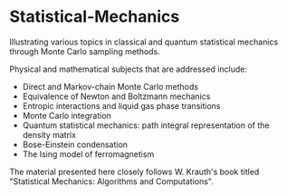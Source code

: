 # Statistical-Mechanics
Illustrating various topics in classical and quantum statistical mechanics through Monte Carlo sampling methods.

Physical and mathematical subjects that are addressed include:
* Direct and Markov-chain Monte Carlo methods
* Equivalence of Newton and Boltzmann mechanics
* Entropic interactions and liquid gas phase transitions
* Monte Carlo integration
* Quantum statistical mechanics: path integral representation of the density matrix
* Bose-Einstein condensation
* The Ising model of ferromagnetism

The material presented here closely follows W. Krauth's book titled "Statistical Mechanics: Algorithms and Computations".
